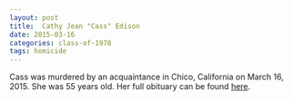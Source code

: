 ```yaml
---
layout: post
title:  Cathy Jean "Cass" Edison
date: 2015-03-16
categories: class-of-1978
tags: homicide
---
```

Cass was murdered by an acquaintance in Chico, California on March 16, 2015.  She was 55 years old.  Her full obituary can be found [here](http://tinyurl.com/juwa55x).
